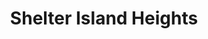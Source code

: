 ---
title: Shelter Island Heights
url: /shelter-island-heights/
latitude: 41.084
longitude: -72.352
---